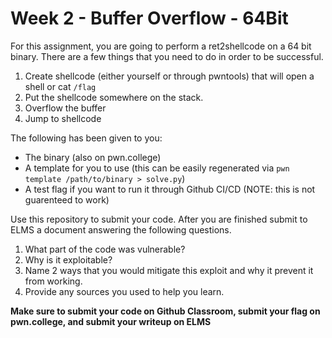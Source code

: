 # Week 2 - Buffer Overflow - 64Bit

For this assignment, you are going to perform a ret2shellcode on a 64 bit binary. There are a few things that you need to do in order to be successful.

1. Create shellcode (either yourself or through pwntools) that will open a shell or cat `/flag`
2. Put the shellcode somewhere on the stack. 
3. Overflow the buffer
4. Jump to shellcode

The following has been given to you:
- The binary (also on pwn.college)
- A template for you to use (this can be easily regenerated via `pwn template /path/to/binary > solve.py`)
- A test flag if you want to run it through Github CI/CD (NOTE: this is not guarenteed to work) 

Use this repository to submit your code. After you are finished submit to ELMS a document answering the following questions. 

1. What part of the code was vulnerable?
2. Why is it exploitable?
3. Name 2 ways that you would mitigate this exploit and why it prevent it from working. 
4. Provide any sources you used to help you learn. 

**Make sure to submit your code on Github Classroom, submit your flag on pwn.college, and submit your writeup on ELMS**


